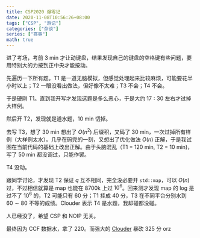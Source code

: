 ```yaml
---
title: CSP2020 爆零记
date: 2020-11-08T10:56:26+08:00
tags: ["CSP", "游记"]
categories: ["杂谈"]
series: ["赛事"]
math: true
---
```


进了考场，考前 $3$ min 才让动键盘，结果发现自己的键盘的空格键有些问题，要用特别大的力按到正中央才能按动。

先遍历一下所有题。T1 是一道无脑模拟，但感觉处理起来比较麻烦，可能要花半小时以上；T2 一眼没看出做法，但好像不太难；T3 不会；T4 不会。

于是硬刚 T1。直到我开写才发现这题是多么恶心，于是大约 $17:30$ 左右才过掉大样例。

然后开 T2，发现就是道水题，$10$ min 切掉。

去写 T3，想了 $30$ min 想出了 $O(n^2)$ 后缀积，又码了 $30$ min，一次过掉所有样例（大样例太水）。几乎在码完的一刻，又想出了优化做法 $O(n)$ 正解，于是我试图在当前代码的基础上改出正解。由于头脑混乱（T1 = $120$ min, T2 = $10$ min)，写了 $50$ min 都没调过，只能作罢。

T4 没动。

跟同学讨论，才发现 T2 保证 $q$ 互不相同，完全没必要开 `std::map`，可以 $O(n)$ 过，不过相信就算是 map 也能在 8700k 上过 $10^6$。回来测才发现 map 的 log 是过不了 $10^6$ 的，T2 可能只有 $60$ 分；T1 挂成 $40$ 分，T3 在不同平台分别水到 $60 \sim 80$ 不等的成绩。Clouder 表示 T4 是水题，我却碰都没碰。

人已经没了，希望 CSP 和 NOIP 无关。

最终因为 CCF 数据水，拿了 $220$。而强大的 [Clouder](https://www.codein.icu) 暴砍 $325$ 分 orz